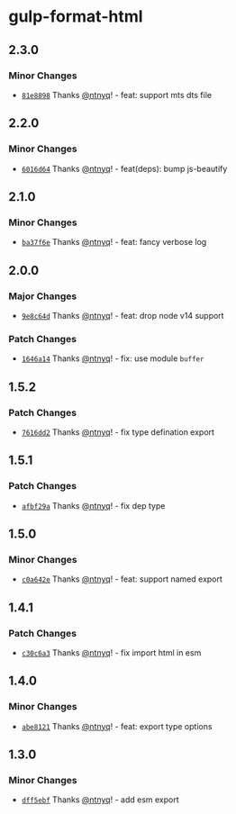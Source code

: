 # gulp-format-html

## 2.3.0

### Minor Changes

- [`81e8898`](https://github.com/ntnyq/gulp-plugins/commit/81e8898278eb55ab31dfbd1629daad4e14e08398) Thanks [@ntnyq](https://github.com/ntnyq)! - feat: support mts dts file

## 2.2.0

### Minor Changes

- [`6016d64`](https://github.com/ntnyq/gulp-plugins/commit/6016d6479dbc5122cc19172b41b15aeac5902ef8) Thanks [@ntnyq](https://github.com/ntnyq)! - feat(deps): bump js-beautify

## 2.1.0

### Minor Changes

- [`ba37f6e`](https://github.com/ntnyq/gulp-plugins/commit/ba37f6eb5b4ccc7faf7709296d9601d18e96db04) Thanks [@ntnyq](https://github.com/ntnyq)! - feat: fancy verbose log

## 2.0.0

### Major Changes

- [`9e8c64d`](https://github.com/ntnyq/gulp-plugins/commit/9e8c64d226e638b7219ea9f47e449d16968547d5) Thanks [@ntnyq](https://github.com/ntnyq)! - feat: drop node v14 support

### Patch Changes

- [`1646a14`](https://github.com/ntnyq/gulp-plugins/commit/1646a14c3e1a46536cdcd77d993b0f4655c9cc37) Thanks [@ntnyq](https://github.com/ntnyq)! - fix: use module `buffer`

## 1.5.2

### Patch Changes

- [`7616dd2`](https://github.com/ntnyq/gulp-plugins/commit/7616dd232642329b05b81317a7bab241977bdf4f) Thanks [@ntnyq](https://github.com/ntnyq)! - fix type defination export

## 1.5.1

### Patch Changes

- [`afbf29a`](https://github.com/ntnyq/gulp-plugins/commit/afbf29ab394dc763f3c218de8b5fae276e47b6b2) Thanks [@ntnyq](https://github.com/ntnyq)! - fix dep type

## 1.5.0

### Minor Changes

- [`c0a642e`](https://github.com/ntnyq/gulp-plugins/commit/c0a642ec0e680e0b38e1d3bde7426c7c33b3b335) Thanks [@ntnyq](https://github.com/ntnyq)! - feat: support named export

## 1.4.1

### Patch Changes

- [`c30c6a3`](https://github.com/ntnyq/gulp-plugins/commit/c30c6a3830d9a33ef5969d1d627303a2d33a12c3) Thanks [@ntnyq](https://github.com/ntnyq)! - fix import html in esm

## 1.4.0

### Minor Changes

- [`abe8121`](https://github.com/ntnyq/gulp-plugins/commit/abe812142f50e545ad51accc8133f53edf3f81f2) Thanks [@ntnyq](https://github.com/ntnyq)! - feat: export type options

## 1.3.0

### Minor Changes

- [`dff5ebf`](https://github.com/ntnyq/gulp-plugins/commit/dff5ebf86d128fa4e418c4b9fe02c23d9370dee0) Thanks [@ntnyq](https://github.com/ntnyq)! - add esm export
